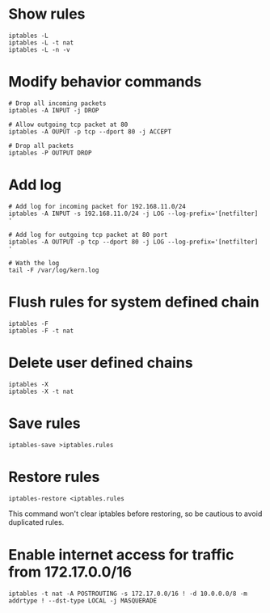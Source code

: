 # Show rules

```
iptables -L
iptables -L -t nat
iptables -L -n -v
```

# Modify behavior commands

```
# Drop all incoming packets
iptables -A INPUT -j DROP

# Allow outgoing tcp packet at 80
iptables -A OUPUT -p tcp --dport 80 -j ACCEPT

# Drop all packets
iptables -P OUTPUT DROP
```

# Add log

```
# Add log for incoming packet for 192.168.11.0/24
iptables -A INPUT -s 192.168.11.0/24 -j LOG --log-prefix='[netfilter] '

# Add log for outgoing tcp packet at 80 port
iptables -A OUTPUT -p tcp --dport 80 -j LOG --log-prefix='[netfilter] '

# Wath the log
tail -F /var/log/kern.log
```

# Flush rules for system defined chain

```
iptables -F
iptables -F -t nat
```

# Delete user defined chains

```
iptables -X
iptables -X -t nat
```

# Save rules

```
iptables-save >iptables.rules
```

# Restore rules

```
iptables-restore <iptables.rules
```

This command won't clear iptables before restoring, so be cautious to avoid duplicated rules.

# Enable internet access for traffic from 172.17.0.0/16

```
iptables -t nat -A POSTROUTING -s 172.17.0.0/16 ! -d 10.0.0.0/8 -m addrtype ! --dst-type LOCAL -j MASQUERADE
```
